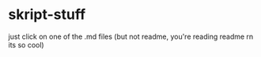 # skript-stuff
just click on one of the .md files (but not readme, you're reading readme rn its so cool)
